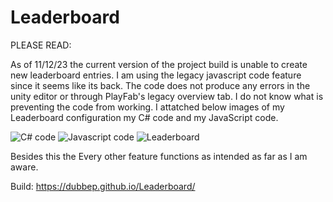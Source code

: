# Leaderboard
 
PLEASE READ:

As of 11/12/23 the current version of the project build is unable to create new leaderboard entries. I am using the legacy javascript code feature since it seems like its back. The code does not produce any errors in the unity editor or through PlayFab's legacy overview tab. I do not know what is preventing the code from working. I attatched below images of my Leaderboard configuration my C# code and my JavaScript code.

![C# code](https://github.com/DUBBEP/Leaderboard/assets/106718081/572b6ccb-0764-46fb-a32f-ff8a10b290a4)
![Javascript code](https://github.com/DUBBEP/Leaderboard/assets/106718081/337a950c-f747-45a9-be5a-3c69f7df6990)
![Leaderboard](https://github.com/DUBBEP/Leaderboard/assets/106718081/bd08a33f-2064-47a6-b969-4c5c0243e9b0)

Besides this the Every other feature functions as intended as far as I am aware.

Build: https://dubbep.github.io/Leaderboard/
